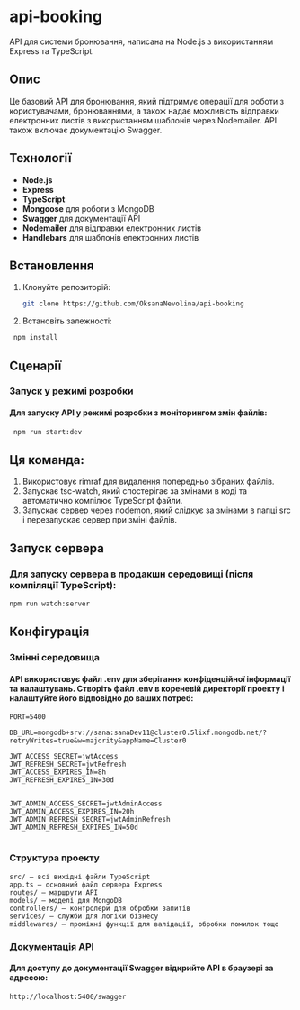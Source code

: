 # api-booking

API для системи бронювання, написана на Node.js з використанням Express та TypeScript.

## Опис

Це базовий API для бронювання, який підтримує операції для роботи з користувачами, бронюваннями, а також надає можливість відправки електронних листів з використанням шаблонів через Nodemailer. API також включає документацію Swagger.

## Технології

- **Node.js**
- **Express**
- **TypeScript**
- **Mongoose** для роботи з MongoDB
- **Swagger** для документації API
- **Nodemailer** для відправки електронних листів
- **Handlebars** для шаблонів електронних листів

## Встановлення

1. Клонуйте репозиторій:
   ```bash
   git clone https://github.com/OksanaNevolina/api-booking
   
2. Встановіть залежності:
  ```bash
   npm install 
```   
## Сценарії
### Запуск у режимі розробки
#### Для запуску API у режимі розробки з моніторингом змін файлів:
  ```bash
   npm run start:dev
``` 
## Ця команда:

1. Використовує rimraf для видалення попередньо зібраних файлів.
2. Запускає tsc-watch, який спостерігає за змінами в коді та автоматично компілює TypeScript файли.
3. Запускає сервер через nodemon, який слідкує за змінами в папці src і перезапускає сервер при зміні файлів.

## Запуск сервера
### Для запуску сервера в продакшн середовищі (після компіляції TypeScript):

```bash
npm run watch:server
```   

## Конфігурація
### Змінні середовища
#### API використовує файл .env для зберігання конфіденційної інформації та налаштувань. Створіть файл .env в кореневій директорії проекту і налаштуйте його відповідно до ваших потреб:
```
PORT=5400

DB_URL=mongodb+srv://sana:sanaDev11@cluster0.5lixf.mongodb.net/?retryWrites=true&w=majority&appName=Cluster0

JWT_ACCESS_SECRET=jwtAccess
JWT_REFRESH_SECRET=jwtRefresh
JWT_ACCESS_EXPIRES_IN=8h
JWT_REFRESH_EXPIRES_IN=30d


JWT_ADMIN_ACCESS_SECRET=jwtAdminAccess
JWT_ADMIN_ACCESS_EXPIRES_IN=20h
JWT_ADMIN_REFRESH_SECRET=jwtAdminRefresh
JWT_ADMIN_REFRESH_EXPIRES_IN=50d


```
### Структура проекту
```
src/ — всі вихідні файли TypeScript
app.ts — основний файл сервера Express
routes/ — маршрути API
models/ — моделі для MongoDB
controllers/ — контролери для обробки запитів
services/ — служби для логіки бізнесу
middlewares/ — проміжні функції для валідації, обробки помилок тощо
```
### Документація API
#### Для доступу до документації Swagger відкрийте API в браузері за адресою:

```bash
http://localhost:5400/swagger
```